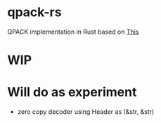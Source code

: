 # qpack-rs
QPACK implementation in Rust based on [This](https://quicwg.org/base-drafts/draft-ietf-quic-qpack.html)

# WIP

# Will do as experiment
- zero copy decoder using Header as (&str, &str)